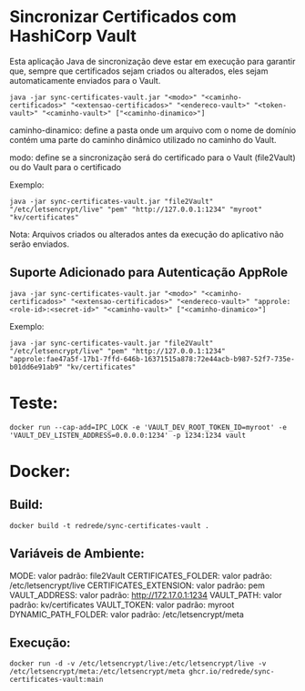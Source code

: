 # Sincronizar Certificados com HashiCorp Vault

Esta aplicação Java de sincronização deve estar em execução para garantir que, sempre que certificados sejam criados ou alterados, eles sejam automaticamente enviados para o Vault.

```
java -jar sync-certificates-vault.jar "<modo>" "<caminho-certificados>" "<extensao-certificados>" "<endereco-vault>" "<token-vault>" "<caminho-vault>" ["<caminho-dinamico>"]
```

caminho-dinamico:  define a pasta onde um arquivo com o nome de domínio contém uma parte do caminho dinâmico utilizado no caminho do Vault.

modo:  define se a sincronização será do certificado para o Vault (file2Vault) ou do Vault para o certificado

Exemplo:

```
java -jar sync-certificates-vault.jar "file2Vault" "/etc/letsencrypt/live" "pem" "http://127.0.0.1:1234" "myroot" "kv/certificates"
```

Nota: Arquivos criados ou alterados antes da execução do aplicativo não serão enviados.

## Suporte Adicionado para Autenticação AppRole

```
java -jar sync-certificates-vault.jar "<modo>" "<caminho-certificados>" "<extensao-certificados>" "<endereco-vault>" "approle:<role-id>:<secret-id>" "<caminho-vault>" ["<caminho-dinamico>"]
```

Exemplo:

```
java -jar sync-certificates-vault.jar "file2Vault" "/etc/letsencrypt/live" "pem" "http://127.0.0.1:1234" "approle:fae47a5f-17b1-7ffd-646b-16371515a878:72e44acb-b987-52f7-735e-b01dd6e91ab9" "kv/certificates"
```

# Teste:

```
docker run --cap-add=IPC_LOCK -e 'VAULT_DEV_ROOT_TOKEN_ID=myroot' -e 'VAULT_DEV_LISTEN_ADDRESS=0.0.0.0:1234' -p 1234:1234 vault
```

# Docker:

## Build:

```
docker build -t redrede/sync-certificates-vault .
```

## Variáveis de Ambiente:

MODE: valor padrão: file2Vault
CERTIFICATES_FOLDER: valor padrão: /etc/letsencrypt/live
CERTIFICATES_EXTENSION: valor padrão: pem
VAULT_ADDRESS: valor padrão: http://172.17.0.1:1234
VAULT_PATH: valor padrão: kv/certificates
VAULT_TOKEN: valor padrão: myroot
DYNAMIC_PATH_FOLDER: valor padrão: /etc/letsencrypt/meta

## Execução:

```
docker run -d -v /etc/letsencrypt/live:/etc/letsencrypt/live -v /etc/letsencrypt/meta:/etc/letsencrypt/meta ghcr.io/redrede/sync-certificates-vault:main
```
